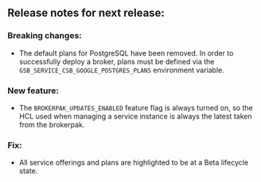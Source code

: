## Release notes for next release:

### Breaking changes:
- The default plans for PostgreSQL have been removed. In order to successfully deploy a broker, plans must be defined via the `GSB_SERVICE_CSB_GOOGLE_POSTGRES_PLANS` environment variable.

### New feature:
- The `BROKERPAK_UPDATES_ENABLED` feature flag is always turned on, so the HCL used when managing a service instance is always the latest taken from the brokerpak.

### Fix:
- All service offerings and plans are highlighted to be at a Beta lifecycle state.
